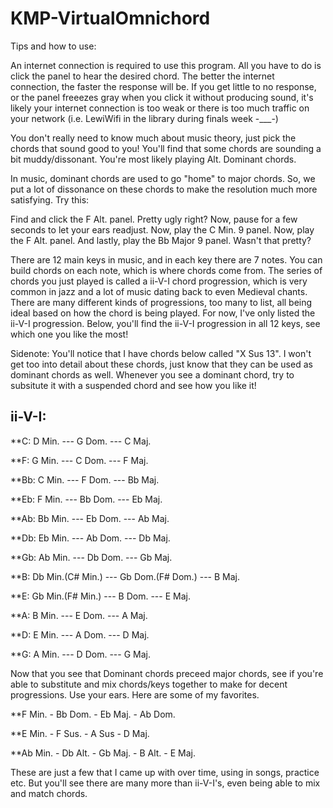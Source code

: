 # KMP-VirtualOmnichord

Tips and how to use: 

An internet connection is required to use this program. All you have to do is click the panel to hear the desired chord. The better the internet connection, the faster the response will be. If you get little to no response, or the panel freeezes gray when you click it without producing sound, it's likely your internet connection is too weak or there is too much traffic on your network (i.e. LewiWifi in the library during finals week -___-) 

You don't really need to know much about music theory, just pick the chords that sound good to you! You'll find that some chords are sounding a bit muddy/dissonant. You're most likely playing Alt. Dominant chords. 

In music, dominant chords are used to go "home" to major chords. So, we put a lot of dissonance on these chords to make the resolution much more satisfying. Try this: 


Find and click the F Alt. panel. Pretty ugly right? Now, pause for a few seconds to let your ears readjust. Now, play the C Min. 9 panel. Now, play the F Alt. panel. And lastly, play the Bb Major 9 panel. Wasn't that pretty? 


There are 12 main keys in music, and in each key there are 7 notes. You can build chords on each note, which is where chords come from. The series of chords you just played is called a ii-V-I chord progression, which is very common in jazz and a lot of music dating back to even Medieval chants. There are many different kinds of progressions, too many to list, all being ideal based on how the chord is being played. For now, I've only listed the ii-V-I progression. Below, you'll find the ii-V-I progression in all 12 keys, see which one you like the most! 


Sidenote: You'll notice that I have chords below called "X Sus 13". I won't get too into detail about these chords, just know that they can be used as dominant chords as well. Whenever you see a dominant chord, try to subsitute it with a suspended chord and see how you like it!



## ii-V-I: 


**C: D Min. --- G Dom. --- C Maj.


**F: G Min. --- C Dom. --- F Maj. 


**Bb: C Min. --- F Dom. --- Bb Maj. 


**Eb: F Min. --- Bb Dom. --- Eb Maj. 


**Ab: Bb Min. --- Eb Dom. --- Ab Maj. 


**Db: Eb Min. --- Ab Dom. --- Db Maj. 


**Gb: Ab Min. --- Db Dom. --- Gb Maj.


**B: Db Min.(C# Min.) --- Gb Dom.(F# Dom.) --- B Maj. 


**E: Gb Min.(F# Min.) --- B Dom. --- E Maj. 


**A: B Min. --- E Dom. --- A Maj. 


**D: E Min. --- A Dom. --- D Maj. 


**G: A Min. --- D Dom. --- G Maj. 



Now that you see that Dominant chords preceed major chords, see if you're able to substitute and mix chords/keys together to make for decent progressions. Use your ears. Here are some of my favorites. 


**F Min. - Bb Dom. - Eb Maj. - Ab Dom. 


**E Min. - F Sus. - A Sus - D Maj. 


**Ab Min. - Db Alt. - Gb Maj. - B Alt. - E Maj. 


These are just a few that I came up with over time, using in songs, practice etc. But you'll see there are many more than ii-V-I's, even being able to mix and match chords. 
